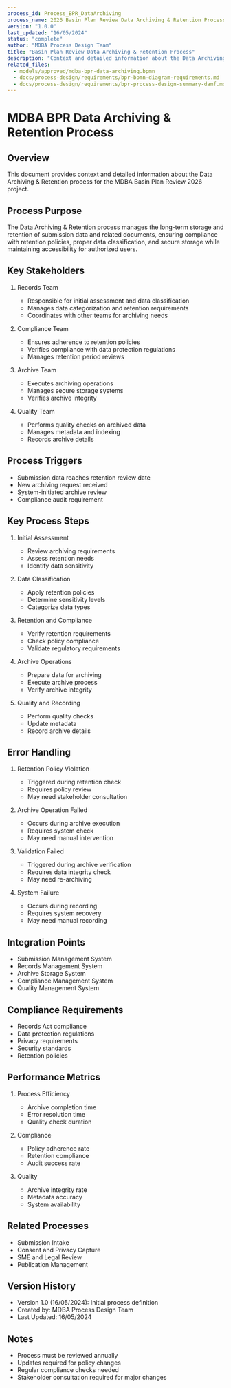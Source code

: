 ```yaml
---
process_id: Process_BPR_DataArchiving
process_name: 2026 Basin Plan Review Data Archiving & Retention Process
version: "1.0.0"
last_updated: "16/05/2024"
status: "complete"
author: "MDBA Process Design Team"
title: "Basin Plan Review Data Archiving & Retention Process"
description: "Context and detailed information about the Data Archiving & Retention process for the Basin Plan Review 2026 project"
related_files:
  - models/approved/mdba-bpr-data-archiving.bpmn
  - docs/process-design/requirements/bpr-bpmn-diagram-requirements.md
  - docs/process-design/requirements/bpr-process-design-summary-damf.md
---
```


# MDBA BPR Data Archiving & Retention Process

## Overview
This document provides context and detailed information about the Data Archiving & Retention process for the MDBA Basin Plan Review 2026 project.

## Process Purpose
The Data Archiving & Retention process manages the long-term storage and retention of submission data and related documents, ensuring compliance with retention policies, proper data classification, and secure storage while maintaining accessibility for authorized users.

## Key Stakeholders
1. Records Team
   - Responsible for initial assessment and data classification
   - Manages data categorization and retention requirements
   - Coordinates with other teams for archiving needs

2. Compliance Team
   - Ensures adherence to retention policies
   - Verifies compliance with data protection regulations
   - Manages retention period reviews

3. Archive Team
   - Executes archiving operations
   - Manages secure storage systems
   - Verifies archive integrity

4. Quality Team
   - Performs quality checks on archived data
   - Manages metadata and indexing
   - Records archive details

## Process Triggers
- Submission data reaches retention review date
- New archiving request received
- System-initiated archive review
- Compliance audit requirement

## Key Process Steps
1. Initial Assessment
   - Review archiving requirements
   - Assess retention needs
   - Identify data sensitivity

2. Data Classification
   - Apply retention policies
   - Determine sensitivity levels
   - Categorize data types

3. Retention and Compliance
   - Verify retention requirements
   - Check policy compliance
   - Validate regulatory requirements

4. Archive Operations
   - Prepare data for archiving
   - Execute archive process
   - Verify archive integrity

5. Quality and Recording
   - Perform quality checks
   - Update metadata
   - Record archive details

## Error Handling
1. Retention Policy Violation
   - Triggered during retention check
   - Requires policy review
   - May need stakeholder consultation

2. Archive Operation Failed
   - Occurs during archive execution
   - Requires system check
   - May need manual intervention

3. Validation Failed
   - Triggered during archive verification
   - Requires data integrity check
   - May need re-archiving

4. System Failure
   - Occurs during recording
   - Requires system recovery
   - May need manual recording

## Integration Points
- Submission Management System
- Records Management System
- Archive Storage System
- Compliance Management System
- Quality Management System

## Compliance Requirements
- Records Act compliance
- Data protection regulations
- Privacy requirements
- Security standards
- Retention policies

## Performance Metrics
1. Process Efficiency
   - Archive completion time
   - Error resolution time
   - Quality check duration

2. Compliance
   - Policy adherence rate
   - Retention compliance
   - Audit success rate

3. Quality
   - Archive integrity rate
   - Metadata accuracy
   - System availability

## Related Processes
- Submission Intake
- Consent and Privacy Capture
- SME and Legal Review
- Publication Management

## Version History
- Version 1.0 (16/05/2024): Initial process definition
- Created by: MDBA Process Design Team
- Last Updated: 16/05/2024

## Notes
- Process must be reviewed annually
- Updates required for policy changes
- Regular compliance checks needed
- Stakeholder consultation required for major changes 